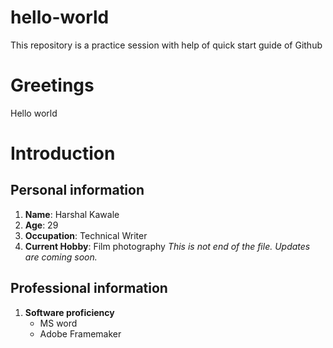 # hello-world
This repository is a practice session with help of quick start guide of Github
# Greetings
Hello world
# Introduction
## Personal information
1. **Name**: Harshal Kawale
2. **Age**: 29
3. **Occupation**: Technical Writer
4. **Current Hobby**: Film photography
*This is not end of the file. Updates are coming soon.*
## Professional information
1. **Software proficiency**
    - MS word
    - Adobe Framemaker
